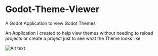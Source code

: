 # Godot-Theme-Viewer
A Godot Application to view Godot Themes

An Application I created to help view themes without needing to reload 
projects or create a project just to see what the Theme looks like

![Alt text](https://i.imgur.com/n0r3VFH.jpg "Screenshot 1")
